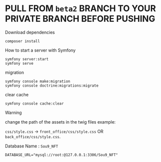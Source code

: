 # PULL FROM `beta2` BRANCH TO YOUR PRIVATE BRANCH BEFORE PUSHING

Download dependencies
```
composer install
```

How to start a server with Symfony
```
symfony server:start 
symfony serve
```

migration
```
symfony console make:migration
symfony console doctrine:migrations:migrate
```

clear cache
```
symfony console cache:clear
```

> [!WARNING]
> change the path of the assets in the twig files example:
> 
> `css/style.css` -> `front_office/css/style.css` OR `back_office/css/style.css`.

Database Name : `Sou9_NFT`

`DATABASE_URL="mysql://root:@127.0.0.1:3306/Sou9_NFT"`


